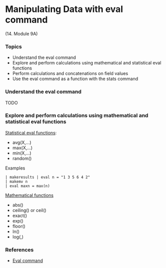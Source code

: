 # Manipulating Data with eval command


(14. Module 9A)
### Topics
* Understand the eval command
* Explore and perform calculations using mathematical and statistical eval functions
* Perform calculations and concatenations on field values
* Use the eval command as a function with the stats command

### Understand the eval command
TODO

### Explore and perform calculations using mathematical and statistical eval functions
[Statistical eval functions](https://docs.splunk.com/Documentation/Splunk/9.0.0/SearchReference/StatisticalFunctions):
* avg(X,...)
* max(X,...)
* min(X,...)
* random()
 
Examples
```
| makeresults | eval n = "1 3 5 6 4 2" 
| makemv n
| eval maxn = max(n)
```

[Mathematical functions](https://docs.splunk.com/Documentation/SCS/current/SearchReference/MathematicalFunctions#Mathematical_functions)
* abs(<num>)
* ceiling(<num>) or ceil(<num>)
* exact(<expression>)
* exp(<num>)
* floor(<num>)
* ln(<num>)
* log(<num>,<base>)
 



### References
* [Eval command](https://docs.splunk.com/Documentation/SCS/current/SearchReference/EvalCommandOverview)
